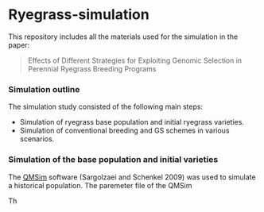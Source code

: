 # Ryegrass-simulation

This repository includes all the materials used for the simulation in the paper:

> Effects of Different Strategies for Exploiting Genomic Selection in Perennial Ryegrass Breeding Programs


### Simulation outline
The simulation study consisted of the following main steps: 
- Simulation of ryegrass base population and initial ryegrass varieties.
- Simulation of conventional breeding and GS schemes in various scenarios.


### Simulation of the base population and initial varieties
The [QMSim](http://animalbiosciences.uoguelph.ca/~msargol/qmsim/) software (Sargolzaei and Schenkel 2009) was used to simulate a historical population. 
The paremeter file of the QMSim 

Th
